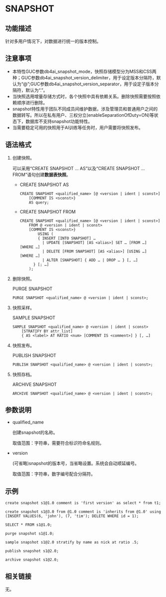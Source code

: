 # SNAPSHOT

## 功能描述<a name="section1590014447254"></a>

针对多用户情况下，对数据进行统一的版本控制。

## 注意事项<a name="section1427744717250"></a>

-   本特性GUC参数db4ai\_snapshot\_mode，快照存储模型分为MSS和CSS两种；GUC参数db4ai\_snapshot\_version\_delimiter，用于设定版本分隔符，默认为“@”;GUC参数db4ai\_snapshot\_version\_separator，用于设定子版本分隔符，默认为“.”。
-   当快照选用增量存储方式时，各个快照中具有依赖关系。删除快照需要按照依赖顺序进行删除。
-   snapshot特性用于团队不同成员间维护数据，涉及管理员和普通用户之间的数据转写。所以在私有用户、三权分立\(enableSeparationOfDuty=ON\)等状态下，数据库不支持snapshot功能特性。
-   当需要稳定可用的快照用于AI训练等任务时，用户需要将快照发布。

## 语法格式<a name="section1452716494253"></a>

1.  创建快照。

    可以采用“CREATE SNAPSHOT … AS”以及“CREATE SNAPSHOT … FROM”语句创建**数据表快照**。

    -   CREATE SNAPSHOT AS

        ```
        CREATE SNAPSHOT <qualified_name> [@ <version | ident | sconst>]
            [COMMENT IS <sconst>}
            AS query;
        ```

    -   CREATE SNAPSHOT FROM

        ```
        CREATE SNAPSHOT <qualified_name> [@ <version | ident | sconst>]
            FROM @ <version | ident | sconst>
            [COMMENT IS <sconst>}
                USING (
                { INSERT [INTO SNAPSHOT] …
                  | UPDATE [SNAPSHOT] [AS <alias>] SET … [FROM …] [WHERE …]
                  | DELETE [FROM SNAPSHOT] [AS <alias>] [USING …] [WHERE …]
                  | ALTER [SNAPSHOT] { ADD … | DROP … } [, …]
              } [; …]
            );
        ```

2.  删除快照。

    PURGE SNAPSHOT

    ```
    PURGE SNAPSHOT <qualified_name> @ <version | ident | sconst>;
    ```

3.  快照采样。

    SAMPLE SNAPSHOT

    ```
    SAMPLE SNAPSHOT <qualified_name> @ <version | ident | sconst>
        [STRATIFY BY attr_list]
        { AS <label> AT RATIO <num> [COMMENT IS <comment>] } [, …]
    ```

4.  快照发布。

    PUBLISH SNAPSHOT

    ```
    PUBLISH SNAPSHOT <qualified_name> @ <version | ident | sconst>;
    ```

5.  快照存档。

    ARCHIVE SNAPSHOT

    ```
    ARCHIVE SNAPSHOT <qualified_name> @ <version | ident | sconst>;
    ```


## 参数说明<a name="section319555514251"></a>

-   qualified\_name

    创建snapshot的名称。

    取值范围：字符串，需要符合标识符命名规则。

-   version

    \(可省略\)snapshot的版本号，当省略设置。系统会自动顺延编号。

    取值范围：字符串，数字编号配合分隔符。


## 示例<a name="section3170957142519"></a>

```
create snapshot s1@1.0 comment is 'first version' as select * from t1;
```

```
create snapshot s1@3.0 from @1.0 comment is 'inherits from @1.0' using (INSERT VALUES(6, 'john'), (7, 'tim'); DELETE WHERE id = 1);
```

```
SELECT * FROM s1@1.0;
```

```
purge snapshot s1@1.0;
```

```
sample snapshot s1@2.0 stratify by name as nick at ratio .5;
```

```
publish snapshot s1@2.0;
```

```
archive snapshot s1@2.0;
```

## 相关链接<a name="section2051314595253"></a>

无。
